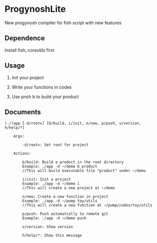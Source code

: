# ProgynoshLite

New progynosh compiler for fish script with new features

## Dependence

Install fish, coreutils first

## Usage

1. Init your project

2. Write your functions in codes

3. Use pnsh b to build your product

## Documents

```
(./)app [-d/root=] [b/build, i/init, n/new, p/push, v/version, h/help/*]
    
    Args:

        -d/root=: Set root for project
    
    Actions:

        b/build: Build a product in the root directory
        Example: ./app -d ~/demo b product
        //This will build executable file "product" under ~/demo
        
        i/init: Init a project
        Example: ./app -d ~/demo i
        //This will create a new project at ~/demo
        
        n/new: Create a new function in project
        Example: ./app -d ~/pump toy/utils
        //This will create a new function at ~/pump/codes/toy/utils
        
        p/push: Push automatcally to remote git
        Example: ./app -d ~/demo push
        
        v/version: Show version
        
        h/help/*: Show this message
```
